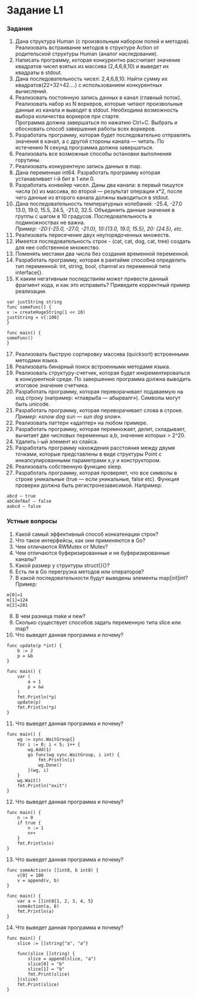 # Задание L1

### Задания
1. Дана структура Human (с произвольным набором полей и методов).
Реализовать встраивание методов в структуре Action от родительской структуры Human (аналог наследования).
2. Написать программу, которая конкурентно рассчитает значение квадратов чисел взятых из массива (2,4,6,8,10) 
и выведет их квадраты в stdout. 
3. Дана последовательность чисел: 2,4,6,8,10. Найти сумму их квадратов(22+32+42….) 
с использованием конкурентных вычислений. 
4. Реализовать постоянную запись данных в канал (главный поток). 
Реализовать набор из N воркеров, которые читают произвольные данные из канала и выводят в stdout. 
Необходима возможность выбора количества воркеров при старте.  
Программа должна завершаться по нажатию Ctrl+C. Выбрать и обосновать способ завершения работы всех воркеров. 
6. Разработать программу, которая будет последовательно отправлять значения в канал, 
а с другой стороны канала — читать. По истечению N секунд программа должна завершаться. 
7. Реализовать все возможные способы остановки выполнения горутины. 
8. Реализовать конкурентную запись данных в map. 
9. Дана переменная int64. Разработать программу которая устанавливает i-й бит в 1 или 0. 
10. Разработать конвейер чисел. Даны два канала: в первый пишутся числа (x) из массива, 
во второй — результат операции x*2, после чего данные из второго канала должны выводиться в stdout. 
11. Дана последовательность температурных колебаний: -25.4, -27.0 13.0, 19.0, 15.5, 24.5, -21.0, 32.5. 
Объединить данные значения в группы с шагом в 10 градусов. Последовательность в подмножноствах не важна.  
*Пример: -20:{-25.0, -27.0, -21.0}, 10:{13.0, 19.0, 15.5}, 20: {24.5}, etc.*
12. Реализовать пересечение двух неупорядоченных множеств. 
13. Имеется последовательность строк - (cat, cat, dog, cat, tree) создать для нее собственное множество. 
14. Поменять местами два числа без создания временной переменной. 
15. Разработать программу, которая в рантайме способна определить тип переменной: 
int, string, bool, channel из переменной типа interface{}. 
16. К каким негативным последствиям может привести данный фрагмент кода, и как это исправить? 
Приведите корректный пример реализации.
```
var justString string
func someFunc() {
v := createHugeString(1 << 10)
justString = v[:100]
}

func main() {
someFunc()
}
```
17. Реализовать быструю сортировку массива (quicksort) встроенными методами языка. 
18. Реализовать бинарный поиск встроенными методами языка. 
19. Реализовать структуру-счетчик, которая будет инкрементироваться в конкурентной среде. 
По завершению программа должна выводить итоговое значение счетчика. 
20. Разработать программу, которая переворачивает подаваемую на ход строку 
(например: «главрыба — абырвалг»). Символы могут быть unicode. 
21. Разработать программу, которая переворачивает слова в строке.
*Пример: «snow dog sun — sun dog snow».*
22. Реализовать паттерн «адаптер» на любом примере. 
23. Разработать программу, которая перемножает, делит, складывает, вычитает две числовых переменных a,b, 
значение которых > 2^20. 
24. Удалить i-ый элемент из слайса. 
25. Разработать программу нахождения расстояния между двумя точками, 
которые представлены в виде структуры Point с инкапсулированными параметрами x,y и конструктором. 
26. Реализовать собственную функцию sleep. 
27. Разработать программу, которая проверяет, что все символы в строке уникальные 
(true — если уникальные, false etc). Функция проверки должна быть регистронезависимой.
Например:
```
abcd — true
abCdefAaf — false
aabcd — false
```

### Устные вопросы
1. Какой самый эффективный способ конкатенации строк? 
2. Что такое интерфейсы, как они применяются в Go? 
3. Чем отличаются RWMutex от Mutex? 
4. Чем отличаются буферизированные и не буферизированные каналы? 
5. Какой размер у структуры struct{}{}? 
6. Есть ли в Go перегрузка методов или операторов? 
7. В какой последовательности будут выведены элементы map[int]int?
Пример:
```
m[0]=1
m[1]=124
m[2]=281
```
8. В чем разница make и new? 
9. Сколько существует способов задать переменную типа slice или map? 
10. Что выведет данная программа и почему?
```
func update(p *int) {
    b := 2
    p = &b
}

func main() {
    var (
        a = 1
        p = &a
    )
    fmt.Println(*p)
    update(p)
    fmt.Println(*p)
}
```
11. Что выведет данная программа и почему?
```
func main() {
    wg := sync.WaitGroup{}
    for i := 0; i < 5; i++ {
        wg.Add(1)
        go func(wg sync.WaitGroup, i int) {
            fmt.Println(i)
            wg.Done()
        }(wg, i)
    }
    wg.Wait()
    fmt.Println("exit")
}
```
12. Что выведет данная программа и почему?
```
func main() {
    n := 0
    if true {
        n := 1
        n++
    }
    fmt.Println(n)
}
```
13. Что выведет данная программа и почему?
```
func someAction(v []int8, b int8) {
    v[0] = 100
    v = append(v, b)
}

func main() {
    var a = []int8{1, 2, 3, 4, 5}
    someAction(a, 6)
    fmt.Println(a)
}
```
14. Что выведет данная программа и почему?
```
func main() {
    slice := []string{"a", "a"}

    func(slice []string) {
        slice = append(slice, "a")
        slice[0] = "b"
        slice[1] = "b"
        fmt.Print(slice)
    }(slice)
    fmt.Print(slice)
}
```

